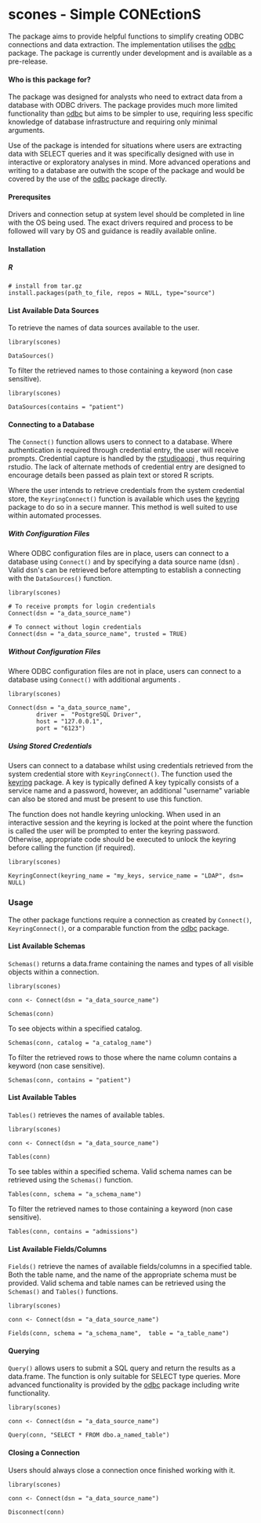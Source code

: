 # scones - Simple CONEctionS

The package aims to provide helpful functions to simplify creating ODBC connections and data extraction. The implementation utilises the [odbc](https://github.com/r-dbi/odbc) package.  The package is currently under development and is available as a pre-release.

#### Who is this package for?
The package was designed for analysts who need to extract data from a database with ODBC drivers. The package provides much more limited functionality than [odbc](https://github.com/r-dbi/odbc) but aims to be simpler to use, requiring less specific knowledge of database infrastructure and requiring only minimal arguments.

Use of the package is intended for situations where users are extracting data with SELECT queries and it was specifically designed with use in interactive or exploratory analyses in mind. More advanced operations and writing to a database are outwith the scope of the package and would be covered by the use of the [odbc](https://github.com/r-dbi/odbc)  package directly.

#### Prerequsites
Drivers and connection setup at system level should be completed in line with the OS being used. The exact drivers required and process to be followed will vary by OS and guidance is readily available online.

#### Installation
##### R
```
# install from tar.gz
install.packages(path_to_file, repos = NULL, type="source")
```
#### List Available  Data Sources
To retrieve the names of data sources available to the user.
```
library(scones)

DataSources()
```
To filter the retrieved names to those containing a keyword (non case sensitive). 
```
library(scones)

DataSources(contains = "patient")
```
#### Connecting to a Database
The `Connect()` function allows users to connect to a database.  Where authentication is required through credential entry, the user will receive prompts.  Credential capture is handled by the  [rstudioaopi](https://github.com/rstudio/rstudioapi) , thus requiring rstudio. The lack of alternate methods of credential entry are designed to encourage details been passed as plain text or stored R scripts. 

Where the user intends to retrieve credentials from  the system credential store, the `KeyringConnect()` function is available which uses the [keyring]("https://github.com/r-lib/keyring") package to do so in a secure manner. This method is well suited to use within automated processes.

##### With Configuration Files

Where ODBC configuration files are in place, users can connect to a database using `Connect()` and by specifying a  data source name (dsn) .  Valid dsn's can be retrieved before attempting to establish a connecting with the `DataSources()` function.
```
library(scones)

# To receive prompts for login credentials
Connect(dsn = "a_data_source_name")

# To connect without login credentials
Connect(dsn = "a_data_source_name", trusted = TRUE)
```
##### Without Configuration Files
Where ODBC configuration files are not in place, users can connect to a database using `Connect()` with additional arguments . 
```
library(scones)

Connect(dsn = "a_data_source_name",
        driver =  "PostgreSQL Driver",
        host = "127.0.0.1",
        port = "6123")
```
##### Using Stored Credentials
Users can connect to a database whilst using credentials retrieved from the system credential store with `KeyringConnect()`. The function used the [keyring]("https://github.com/r-lib/keyring") package. A key is typically defined A key typically consists of a service name and a password, however, an additional "username" variable can also be stored and must be present to use this function.

The function does not handle keyring unlocking. When used in an interactive session and the keyring is locked at the point where the function is called the user will be prompted to enter the keyring password. Otherwise,  appropriate code should be executed to unlock the keyring before calling the function (if required).
```
library(scones)

KeyringConnect(keyring_name = "my_keys, service_name = "LDAP", dsn= NULL)
```

### Usage
The other package functions require a connection as created by `Connect()`, `KeyringConnect()`, or a comparable function from the [odbc](https://github.com/r-dbi/odbc)  package.

#### List Available Schemas
`Schemas()` returns a data.frame containing the names and types of all visible objects within a connection. 
```
library(scones)

conn <- Connect(dsn = "a_data_source_name")

Schemas(conn)
```
 To see objects within a specified catalog.
```
Schemas(conn, catalog = "a_catalog_name")
```
To filter the retrieved rows to those where the name column contains a keyword (non case sensitive). 
```
Schemas(conn, contains = "patient")
```

#### List Available Tables
`Tables()` retrieves the names of available tables.
```
library(scones)

conn <- Connect(dsn = "a_data_source_name")

Tables(conn)
```
 To see tables within a specified schema. Valid schema names can be retrieved using the `Schemas()`  function.
```
Tables(conn, schema = "a_schema_name")
```
To filter the retrieved names to those containing a keyword (non case sensitive). 
```
Tables(conn, contains = "admissions")
```

#### List Available Fields/Columns
`Fields()` retrieve the names of available fields/columns in a specified table. Both the table name, and the name of the appropriate schema must be provided. Valid schema and table names can be retrieved using the `Schemas()`  and  `Tables()` functions. 
```
library(scones)

conn <- Connect(dsn = "a_data_source_name")

Fields(conn, schema = "a_schema_name",  table = "a_table_name")
```

#### Querying
`Query()` allows users to submit a SQL query and return the results as a data.frame. The function is only suitable for SELECT type queries. More advanced functionality is provided by the [odbc](https://github.com/r-dbi/odbc)  package including write functionality. 
```
library(scones)

conn <- Connect(dsn = "a_data_source_name")

Query(conn, "SELECT * FROM dbo.a_named_table")
```

#### Closing a Connection
Users should always close a connection once finished working with it.
```
library(scones)

conn <- Connect(dsn = "a_data_source_name")

Disconnect(conn)
```